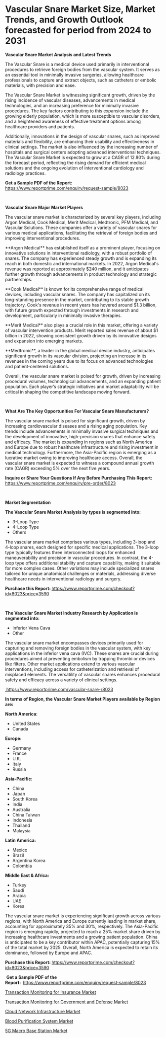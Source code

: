 <p><h1>Vascular Snare Market Size, Market Trends, and Growth Outlook forecasted for period from 2024 to 2031</h1></p><p><strong>Vascular Snare Market Analysis and Latest Trends</strong></p>
<p><p>The Vascular Snare is a medical device used primarily in interventional procedures to retrieve foreign bodies from the vascular system. It serves as an essential tool in minimally invasive surgeries, allowing healthcare professionals to capture and extract objects, such as catheters or embolic materials, with precision and ease. </p><p>The Vascular Snare Market is witnessing significant growth, driven by the rising incidence of vascular diseases, advancements in medical technologies, and an increasing preference for minimally invasive procedures. The key factors contributing to this expansion include the growing elderly population, which is more susceptible to vascular disorders, and a heightened awareness of effective treatment options among healthcare providers and patients.</p><p>Additionally, innovations in the design of vascular snares, such as improved materials and flexibility, are enhancing their usability and effectiveness in clinical settings. The market is also influenced by the increasing number of hospitals and surgical centers adopting advanced interventional techniques. The Vascular Snare Market is expected to grow at a CAGR of 12.80% during the forecast period, reflecting the rising demand for efficient medical solutions and the ongoing evolution of interventional cardiology and radiology practices.</p></p>
<p><strong>Get a Sample PDF of the Report:&nbsp;</strong> <a href="https://www.reportprime.com/enquiry/request-sample/8023?utm_campaign=40&utm_medium=2&utm_source=Github&utm_content=ia&utm_term=26112024&utm_id=vascular-snare">https://www.reportprime.com/enquiry/request-sample/8023</a></p>
<p>&nbsp;</p>
<p><strong>Vascular Snare Major Market Players</strong></p>
<p><p>The vascular snare market is characterized by several key players, including Argon Medical, Cook Medical, Merit Medical, Medtronic, PFM Medical, and Vascular Solutions. These companies offer a variety of vascular snares for various medical applications, facilitating the retrieval of foreign bodies and improving interventional procedures.</p><p>**Argon Medical** has established itself as a prominent player, focusing on innovative solutions in interventional radiology, with a robust portfolio of snares. The company has experienced steady growth and is expanding its reach in both domestic and international markets. In 2022, Argon Medical's revenue was reported at approximately $240 million, and it anticipates further growth through advancements in product technology and strategic partnerships.</p><p>**Cook Medical** is known for its comprehensive range of medical devices, including vascular snares. The company has capitalized on its long-standing presence in the market, contributing to its stable growth trajectory. Cook's revenue in recent years has hovered around $1.3 billion, with future growth expected through investments in research and development, particularly in minimally invasive therapies.</p><p>**Merit Medical** also plays a crucial role in this market, offering a variety of vascular intervention products. Merit reported sales revenue of about $1 billion in 2022, showing consistent growth driven by its innovative designs and expansion into emerging markets.</p><p>**Medtronic**, a leader in the global medical device industry, anticipates significant growth in its vascular division, projecting an increase in its revenues in the coming years due to its focus on advanced technologies and patient-centered solutions.</p><p>Overall, the vascular snare market is poised for growth, driven by increasing procedural volumes, technological advancements, and an expanding patient population. Each player’s strategic initiatives and market adaptability will be critical in shaping the competitive landscape moving forward.</p></p>
<p>&nbsp;</p>
<p><strong>What Are The Key Opportunities For Vascular Snare Manufacturers?</strong></p>
<p><p>The vascular snare market is poised for significant growth, driven by increasing cardiovascular diseases and a rising aging population. Key trends include advancements in minimally invasive surgical techniques and the development of innovative, high-precision snares that enhance safety and efficacy. The market is expanding in regions such as North America and Europe due to robust healthcare infrastructure and rising investment in medical technology. Furthermore, the Asia-Pacific region is emerging as a lucrative market owing to improving healthcare access. Overall, the vascular snare market is expected to witness a compound annual growth rate (CAGR) exceeding 5% over the next five years.</p></p>
<p><strong>Inquire or Share Your Questions If Any Before Purchasing This Report:</strong> <a href="https://www.reportprime.com/enquiry/pre-order/8023?utm_campaign=40&utm_medium=2&utm_source=Github&utm_content=ia&utm_term=26112024&utm_id=vascular-snare">https://www.reportprime.com/enquiry/pre-order/8023</a></p>
<p>&nbsp;</p>
<p><strong>Market Segmentation</strong></p>
<p><strong>The Vascular Snare Market Analysis by types is segmented into:</strong></p>
<p><ul><li>3-Loop Type</li><li>4-Loop Type</li><li>Others</li></ul></p>
<p><p>The vascular snare market comprises various types, including 3-loop and 4-loop snares, each designed for specific medical applications. The 3-loop type typically features three interconnected loops for enhanced maneuverability and precision in vascular procedures. In contrast, the 4-loop type offers additional stability and capture capability, making it suitable for more complex cases. Other variations may include specialized snares tailored for unique anatomical challenges or materials, addressing diverse healthcare needs in interventional radiology and surgery.</p></p>
<p><strong>Purchase this Report:&nbsp;</strong><a href="https://www.reportprime.com/checkout?id=8023&price=3590&utm_campaign=40&utm_medium=2&utm_source=Github&utm_content=ia&utm_term=26112024&utm_id=vascular-snare">https://www.reportprime.com/checkout?id=8023&price=3590</a></p>
<p>&nbsp;</p>
<p><strong>The Vascular Snare Market Industry Research by Application is segmented into:</strong></p>
<p><ul><li>Inferior Vena Cava</li><li>Other</li></ul></p>
<p><p>The vascular snare market encompasses devices primarily used for capturing and removing foreign bodies in the vascular system, with key applications in the inferior vena cava (IVC). These snares are crucial during procedures aimed at preventing embolism by trapping thrombi or devices like filters. Other market applications extend to various vascular interventions, including access for catheterization and retrieval of misplaced elements. The versatility of vascular snares enhances procedural safety and efficacy across a variety of clinical settings.</p></p>
<p><a href="https://www.reportprime.com/vascular-snare-r8023?utm_campaign=40&utm_medium=2&utm_source=Github&utm_content=ia&utm_term=26112024&utm_id=vascular-snare">&nbsp;https://www.reportprime.com/vascular-snare-r8023</a></p>
<p><strong>In terms of Region, the Vascular Snare Market Players available by Region are:</strong></p>
<p>
    <p> <strong> North America: </strong>
        <ul>
            <li>United States</li>
            <li>Canada</li>
        </ul>
        </p> 
    <p> <strong> Europe: </strong>
        <ul>
            <li>Germany</li>
            <li>France</li>
            <li>U.K.</li>
            <li>Italy</li>
            <li>Russia</li>
        </ul>
        </p> 
    <p> <strong> Asia-Pacific: </strong>
        <ul>
            <li>China</li>
            <li>Japan</li>
            <li>South Korea</li>
            <li>India</li>
            <li>Australia</li>
            <li>China Taiwan</li>
            <li>Indonesia</li>
            <li>Thailand</li>
            <li>Malaysia</li>
        </ul>
        </p> 
    <p> <strong> Latin America: </strong>
        <ul>
            <li>Mexico</li>
            <li>Brazil</li>
            <li>Argentina Korea</li>
            <li>Colombia</li>
        </ul>
        </p> 
    <p> <strong> Middle East & Africa: </strong>
        <ul>
            <li>Turkey</li>
            <li>Saudi</li>
            <li>Arabia</li>
            <li>UAE</li>
            <li>Korea</li>
        </ul>
    </p>
    </p>
<p><p>The vascular snare market is experiencing significant growth across various regions, with North America and Europe currently leading in market share, accounting for approximately 35% and 30%, respectively. The Asia-Pacific region is emerging rapidly, projected to reach a 25% market share driven by increasing healthcare investments and a growing patient population. China is anticipated to be a key contributor within APAC, potentially capturing 15% of the total market by 2025. Overall, North America is expected to retain its dominance, followed by Europe and APAC.</p></p>
<p><strong>Purchase this Report: </strong><a href="https://www.reportprime.com/checkout?id=8023&price=3590&utm_campaign=40&utm_medium=2&utm_source=Github&utm_content=ia&utm_term=26112024&utm_id=vascular-snare">https://www.reportprime.com/checkout?id=8023&price=3590</a></p>
<p>&nbsp;<strong>Get a Sample PDF of the Report:&nbsp;&nbsp;</strong><a href="https://www.reportprime.com/enquiry/request-sample/8023?utm_campaign=40&utm_medium=2&utm_source=Github&utm_content=ia&utm_term=26112024&utm_id=vascular-snare">https://www.reportprime.com/enquiry/request-sample/8023</a></p>
<p><strong></strong></p>
<p><p><a href="https://issuu.com/reportprime-2/docs/transaction-monitoring-for-insuranc_6808ad291e357e?utm_campaign=40&utm_medium=2&utm_source=Github&utm_content=ia&utm_term=26112024&utm_id=vascular-snare">Transaction Monitoring for Insurance Market</a></p><p><a href="https://issuu.com/reportprime-2/docs/transaction-monitoring-for-governme_f2b53a6a9e1ae5?utm_campaign=40&utm_medium=2&utm_source=Github&utm_content=ia&utm_term=26112024&utm_id=vascular-snare">Transaction Monitoring for Government and Defense Market</a></p><p><a href="https://www.linkedin.com/pulse/cloud-network-infrastructure-market-expected-grow-impressive-bkgde?utm_campaign=40&utm_medium=2&utm_source=Github&utm_content=ia&utm_term=26112024&utm_id=vascular-snare">Cloud Network Infrastructure Market</a></p><p><a href="https://github.com/dmitriyvo6rog/Market-Research-Report-List-1/blob/main/blood-purification-system-market.md?utm_campaign=40&utm_medium=2&utm_source=Github&utm_content=ia&utm_term=26112024&utm_id=vascular-snare">Blood Purification System Market</a></p><p><a href="https://www.linkedin.com/pulse/booming-5g-macro-base-station-market-sector-analysis-growth-abypf?utm_campaign=40&utm_medium=2&utm_source=Github&utm_content=ia&utm_term=26112024&utm_id=vascular-snare">5G Macro Base Station Market</a></p></p>